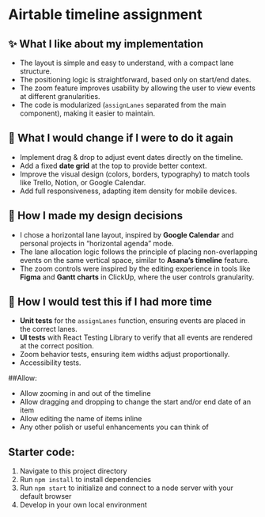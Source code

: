 # Airtable timeline assignment

## ✨ What I like about my implementation
- The layout is simple and easy to understand, with a compact lane structure.
- The positioning logic is straightforward, based only on start/end dates.
- The zoom feature improves usability by allowing the user to view events at different granularities.
- The code is modularized (`assignLanes` separated from the main component), making it easier to maintain.

## 🔄 What I would change if I were to do it again
- Implement drag & drop to adjust event dates directly on the timeline.
- Add a fixed **date grid** at the top to provide better context.
- Improve the visual design (colors, borders, typography) to match tools like Trello, Notion, or Google Calendar.
- Add full responsiveness, adapting item density for mobile devices.

## 🧠 How I made my design decisions
- I chose a horizontal lane layout, inspired by **Google Calendar** and personal projects in “horizontal agenda” mode.
- The lane allocation logic follows the principle of placing non-overlapping events on the same vertical space, similar to **Asana’s timeline** feature.
- The zoom controls were inspired by the editing experience in tools like **Figma** and **Gantt charts** in ClickUp, where the user controls granularity.

## 🧪 How I would test this if I had more time
- **Unit tests** for the `assignLanes` function, ensuring events are placed in the correct lanes.
- **UI tests** with React Testing Library to verify that all events are rendered at the correct position.
- Zoom behavior tests, ensuring item widths adjust proportionally.
- Accessibility tests.


##Allow:

- Allow zooming in and out of the timeline
- Allow dragging and dropping to change the start and/or end date of an item
- Allow editing the name of items inline
- Any other polish or useful enhancements you can think of


## Starter code:

1. Navigate to this project directory
2. Run `npm install` to install dependencies
3. Run `npm start` to initialize and connect to a node server with your default browser
4. Develop in your own local environment
